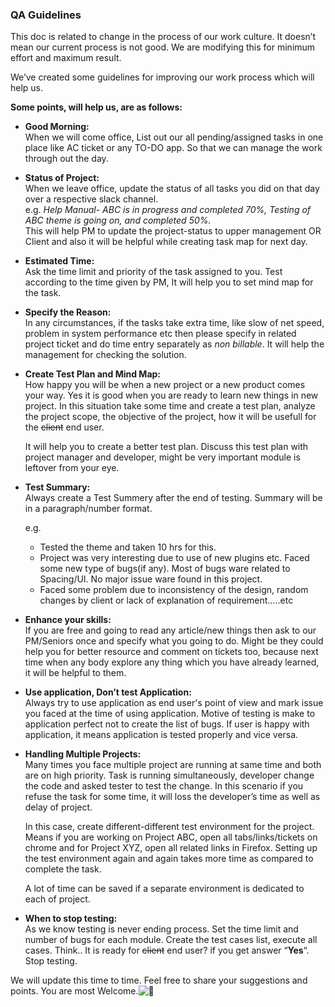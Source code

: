 ### QA Guidelines

This doc is related to change in the process of our work culture. It doesn’t mean our current process is not good. We are modifying this for minimum effort and maximum result.

We’ve created some guidelines for improving our work process which will help us.

**Some points, will help us, are as follows:**

* **Good Morning:**  
  When we will come office, List out our all pending/assigned tasks in one place like AC ticket or any TO-DO app. So that we can manage the work through out the day.

* **Status of Project:**  
  When we leave office, update the status of all tasks you did on that day over a respective slack channel.  
  e.g. _Help Manual- ABC is in progress and completed 70%, Testing of ABC theme is going on, and completed 50%._  
  This will help PM to update the project-status to upper management OR Client and also it will be helpful while creating task map for next day.

* **Estimated Time:**  
  Ask the time limit and priority of the task assigned to you. Test according to the time given by PM, It will help you to set mind map for the task.

* **Specify the Reason:**  
  In any circumstances, if the tasks take extra time, like slow of net speed, problem in system performance etc then please specify in related project ticket and do time entry separately as _non billable_. It will help the management for checking the solution.

* **Create Test Plan and Mind Map:**  
  How happy you will be when a new project or a new product comes your way. Yes it is good when you are ready to learn new things in new project. In this situation take some time and create a test plan, analyze the project scope, the objective of the project, how it will be usefull for the ~~client~~ end user.

  It will help you to create a better test plan. Discuss this test plan with project manager and developer, might be very important module is leftover from your eye.

* **Test Summary:**  
  Always create a Test Summery after the end of testing. Summary will be in a paragraph/number format.

  e.g.

  * Tested the theme and taken 10 hrs for this. 
  * Project was very interesting due to use of new plugins etc. Faced some new type of bugs\(if any\). Most of bugs ware related to Spacing/UI. No major issue ware found in this project. 
  * Faced some problem due to inconsistency of the design, random changes by client or lack of explanation of requirement…..etc

* **Enhance your skills:**  
  If you are free and going to read any article/new things then ask to our PM/Seniors once and specify what you going to do. Might be they could help you for better resource and comment on tickets too, because next time when any body explore any thing which you have already learned, it will be helpful to them.

* **Use application, Don’t test Application:**  
  Always try to use application as end user's point of view and mark issue you faced at the time of using application. Motive of testing is make to application perfect not to create the list of bugs. If user is happy with application, it means application is tested properly and vice versa.

* **Handling Multiple Projects:**  
  Many times you face multiple project are running at same time and both are on high priority. Task is running simultaneously, developer change the code and asked tester to test the change. In this scenario if you refuse the task for some time, it will loss the developer’s time as well as delay of project.

  In this case, create different-different test environment for the project. Means if you are working on Project  ABC, open all tabs/links/tickets on chrome and for Project XYZ, open all related links in Firefox. Setting up the test environment again and again takes more time as compared to complete the task.

  A lot of time can be saved if a separate environment is dedicated to each of project.

* **When to stop testing:**  
  As we know testing is never ending process. Set the time limit and number of bugs for each module. Create the test cases list, execute all cases. Think.. It is ready for ~~client~~ end user? if you get answer “**Yes**“. Stop testing.

We will update this time to time. Feel free to share your suggestions and points. You are most Welcome.![](https://s.w.org/images/core/emoji/11/svg/1f642.svg "🙂")

